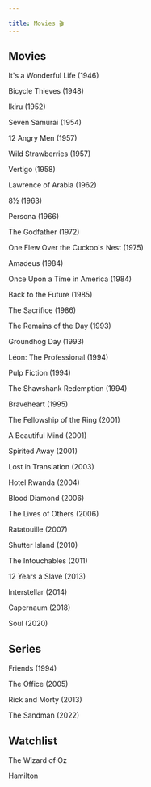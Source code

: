 ```yaml
---
 
title: Movies 🎬
---
```



## Movies 


It's a Wonderful Life (1946)

Bicycle Thieves (1948)

Ikiru (1952)

Seven Samurai (1954)

12 Angry Men (1957)

Wild Strawberries (1957)

Vertigo (1958)

Lawrence of Arabia (1962)

8½ (1963)

Persona (1966)

The Godfather (1972)

One Flew Over the Cuckoo's Nest (1975)

Amadeus (1984)

Once Upon a Time in America (1984)

Back to the Future (1985)

The Sacrifice (1986) 

The Remains of the Day (1993)

Groundhog Day (1993)

Léon: The Professional (1994)

Pulp Fiction (1994)

The Shawshank Redemption (1994)

Braveheart (1995)

The Fellowship of the Ring (2001)

A Beautiful Mind (2001)

Spirited Away (2001)

Lost in Translation (2003) 

Hotel Rwanda (2004)

Blood Diamond (2006)

The Lives of Others (2006)

Ratatouille (2007)

Shutter Island (2010)

The Intouchables (2011)

12 Years a Slave (2013)

Interstellar (2014)

Capernaum (2018)

Soul (2020)


## Series 

Friends (1994)

The Office (2005)

Rick and Morty (2013)

The Sandman (2022)

## Watchlist 

The Wizard of Oz

Hamilton 


